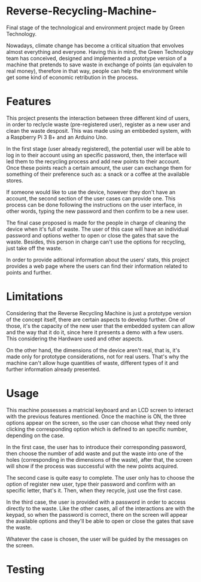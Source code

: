# Reverse-Recycling-Machine-
Final stage of the technological and environment project made by Green Technology.   


Nowadays, climate change has become a critical situation that envolves almost everything and everyone. Having this in mind, the Green Technology team has conceived, designed and implemented a prototype version of a machine that pretends to save waste in exchange of points (an equivalen to real money), therefore in that way, people can help the environment while get some kind of economic retribution in the process.

# Features
This project presents the interaction between three different kind of users, in order to reclycle waste (pre-registered user), register as a new user and clean the waste desposit. This was made using an embbeded system, with a Raspberry Pi 3 B+ and an Arduino Uno. 

In the first stage (user already registered), the potential user will be able to log in to their account using an specific password, then, the interface will led them to the recycling process and add new points to their account. Once these points reach a certain amount, the user can exchange them for something of their preference such as: a snack or a coffee at the available stores. 

If someone would like to use the device, however they don't have an account, the second section of the user cases can provide one. This process can be done following the instructions on the user interface, in other words, typing the new password and then confirm to be a new user.

The final case proposed is made for the people in charge of cleaning the device when it's full of waste. The user of this case will have an individual password and options wether to open or close the gates that save the waste. Besides, this person in charge can't use the options for recycling, just take off the waste. 

In order to provide aditional information about the users' stats, this project provides a web page where the users can find their information related to points and further. 

# Limitations 

Considering that the Reverse Recycling Machine is just a prototype version of the concept itself, there are certain aspects to develop further. One of those, it's the capacity of the new user that the embedded system can allow and the way that it do it, since here it presents a demo with a few users. This considering the Hardware used and other aspects.

On the other hand, the dimensions of the device aren't real, that is, it's made only for prototype considerations, not for real users. That's why the machine can't allow huge quantities of waste, different types of it and further information already presented.

# Usage

This machine possesses a matricial keyboard and an LCD screen to interact with the previous features mentioned. Once the machine is ON, the three options appear on the screen, so the user can choose what they need only clicking the corresponding option which is defined to an specific number, depending on the case. 

In the first case, the user has to introduce their corresponding password, then choose the number of add waste and put the waste into one of the holes (corresponding in the dimensions of the waste), after that, the screen will show if the process was successful with the new points acquired.

The second case is quite easy to complete. The user only has to choose the option of register new user, type their password and confirm with an specific letter, that's it. Then, when they recycle, just use the first case.

In the third case, the user is provided with a password in order to access directly to the waste. Like the other cases, all of the interactions are with the keypad, so when the password is correct, there on the screen will appear the available options and they'll be able to open or close the gates that save the waste.

Whatever the case is chosen, the user will be guided by the messages on the screen.

# Testing
